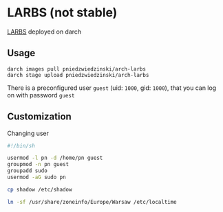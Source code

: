 # LARBS (not stable)

[LARBS](http://larbs.xyz) deployed on darch

## Usage

```
darch images pull pniedzwiedzinski/arch-larbs
darch stage upload pniedzwiedzinski/arch-larbs
```

There is a preconfigured user `guest` (uid: `1000`, gid: `1000`), that you can log on with password `guest`

## Customization

Changing user

```sh
#!/bin/sh

usermod -l pn -d /home/pn guest
groupmod -n pn guest
groupadd sudo
usermod -aG sudo pn

cp shadow /etc/shadow

ln -sf /usr/share/zoneinfo/Europe/Warsaw /etc/localtime

```
